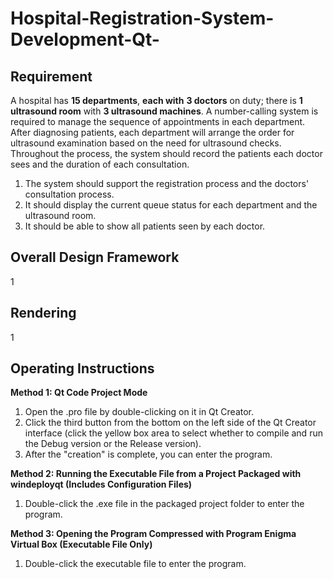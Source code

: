 # Hospital-Registration-System-Development-Qt-

## Requirement

A hospital has **15 departments**, **each with** **3 doctors** on duty; there is **1 ultrasound room** with **3 ultrasound machines**. A number-calling system is required to manage the sequence of appointments in each department. After diagnosing patients, each department will arrange the order for ultrasound examination based on the need for ultrasound checks. Throughout the process, the system should record the patients each doctor sees and the duration of each consultation.

1.   The system should support the registration process and the doctors' consultation process.
2.   It should display the current queue status for each department and the ultrasound room.
3.   It should be able to show all patients seen by each doctor.

## Overall Design Framework

1

## Rendering

1

## Operating Instructions

**Method 1: Qt Code Project Mode**

1.  Open the .pro file by double-clicking on it in Qt Creator.
2.  Click the third button from the bottom on the left side of the Qt Creator interface (click the yellow box area to select whether to compile and run the Debug version or the Release version).
3.  After the "creation" is complete, you can enter the program.

**Method 2: Running the Executable File from a Project Packaged with windeployqt (Includes Configuration Files)**

1.  Double-click the .exe file in the packaged project folder to enter the program.

**Method 3: Opening the Program Compressed with Program Enigma Virtual Box (Executable File Only)**

1.  Double-click the executable file to enter the program.